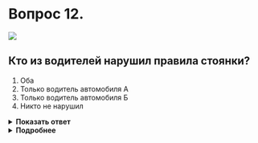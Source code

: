 # Вопрос 12.

![](https://s.drom.ru/i24227/pdd/tickets/2016/1542608669.jpg)

## Кто из водителей нарушил правила стоянки?

1. Оба
2. Только водитель автомобиля А
3. Только водитель автомобиля Б
4. Никто не нарушил

<details>
<summary><b>Показать ответ</b></summary>
Правильный ответ: 3
</details>
<details>
<summary><b>Подробнее</b></summary>
В данной ситуации табличка 8.6.1 «Способ постановки транспортного средства на стоянку» распространяет действие знака на ВСЕ транспортные средства. Она конкретизирует расположение этих транспортных средств на стоянке, находящейся в местном уширении проезжей части. Нарушает правила стоянки водитель автомобиля «Б».
(«Дорожные знаки». Пункт 12.2 ПДД)
</details>